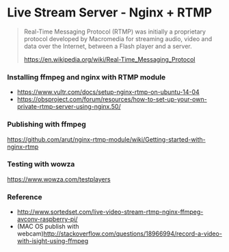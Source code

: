 # Live Stream Server - Nginx + RTMP

> Real-Time Messaging Protocol (RTMP) was initially a proprietary protocol developed by Macromedia for streaming audio, video and data over the Internet, between a Flash player and a server.
>
> https://en.wikipedia.org/wiki/Real-Time_Messaging_Protocol

### Installing ffmpeg and nginx with RTMP module
- https://www.vultr.com/docs/setup-nginx-rtmp-on-ubuntu-14-04
- https://obsproject.com/forum/resources/how-to-set-up-your-own-private-rtmp-server-using-nginx.50/

### Publishing with ffmpeg
https://github.com/arut/nginx-rtmp-module/wiki/Getting-started-with-nginx-rtmp

### Testing with wowza
https://www.wowza.com/testplayers


### Reference
- http://www.sortedset.com/live-video-stream-rtmp-nginx-ffmpeg-avconv-raspberry-pi/
- (MAC OS publish with webcam)http://stackoverflow.com/questions/18966994/record-a-video-with-isight-using-ffmpeg

